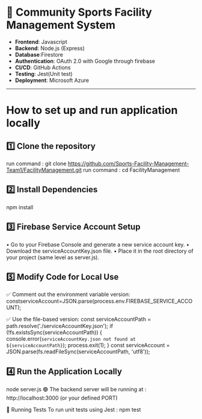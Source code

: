 # 🏀 Community Sports Facility Management System

- **Frontend**: Javascript
- **Backend**: Node.js (Express)
- **Database**:Firestore
- **Authentication**: OAuth 2.0 with Google through firebase
- **CI/CD**: GitHub Actions
- **Testing**: Jest(Unit test)
- **Deployment**: Microsoft Azure

---
# How to set up and run application locally

## 1️⃣ Clone the repository
run command : git clone https://github.com/Sports-Facility-Management-Team1/FacilityManagement.git
run command : cd FacilityManagement

## 2️⃣ Install Dependencies
npm install

## 3️⃣ Firebase Service Account Setup

• Go to your Firebase Console and generate a new service account key.
• Download the serviceAccountKey.json file.
• Place it in the root directory of your project (same level as server.js).

## 5️⃣ Modify Code for Local Use

✅ Comment out the environment variable version:
constserviceAccount=JSON.parse(process.env.FIREBASE_SERVICE_ACCOUNT);

✅ Use the file-based version:
const serviceAccountPath = path.resolve('./serviceAccountKey.json');
if (!fs.existsSync(serviceAccountPath)) {
  console.error(`serviceAccountKey.json not found at ${serviceAccountPath}`);
  process.exit(1);
}
const serviceAccount = JSON.parse(fs.readFileSync(serviceAccountPath, 'utf8'));

## 4️⃣ Run the Application Locally
node server.js
🟢 The backend server will be running at :
http://localhost:3000 (or your defined PORT)

🧪 Running Tests
To run unit tests using Jest : npm test
